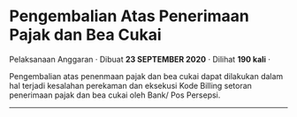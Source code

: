 Pengembalian Atas Penerimaan Pajak dan Bea Cukai
================================================

Pelaksanaan Anggaran · Dibuat **23 SEPTEMBER 2020** · Dilihat **190 kali** ·

Pengembalian atas penenmaan pajak dan bea cukai dapat dilakukan dalam hal terjadi kesalahan perekaman dan eksekusi Kode Billing setoran penerimaan pajak dan bea cukai oleh Bank/ Pos Persepsi.

  
  
  

* * *